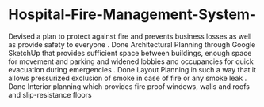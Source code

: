 # Hospital-Fire-Management-System-
Devised a plan to protect against fire and prevents business losses as well as provide safety to everyone . Done Architectural Planning through Google SketchUp that provides sufficient space between buildings, enough space for movement and parking and widened lobbies and occupancies for quick evacuation during emergencies . Done Layout Planning in such a way that it allows pressurized exclusion of smoke in case of fire or any smoke leak . Done Interior planning which provides fire proof windows, walls and roofs and slip-resistance floors

